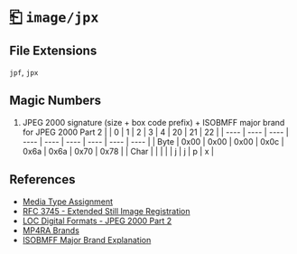 # [⎗](../README.md) `image/jpx`

## File Extensions

`jpf`, `jpx`

## Magic Numbers

1. JPEG 2000 signature (size + box code prefix) + ISOBMFF major brand for JPEG 2000 Part 2
   | | 0 | 1 | 2 | 3 | 4 | 20 | 21 | 22 |
   | ---- | ---- | ---- | ---- | ---- | ---- | ---- | ---- | ---- |
   | Byte | 0x00 | 0x00 | 0x00 | 0x0c | 0x6a | 0x6a | 0x70 | 0x78 |
   | Char | | | | | j | j | p | x |

## References

- [Media Type Assignment](https://www.iana.org/assignments/media-types/image/jp2)
- [RFC 3745 - Extended Still Image Registration](https://datatracker.ietf.org/doc/html/rfc3745#section-4.2)
- [LOC Digital Formats - JPEG 2000 Part 2](https://www.loc.gov/preservation/digital/formats/fdd/fdd000154.shtml)
- [MP4RA Brands](https://mp4ra.org/registered-types/brands)
- [ISOBMFF Major Brand Explanation](https://www.ftyps.com/what.html)
